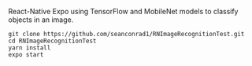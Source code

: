 React-Native Expo using TensorFlow and MobileNet models to classify objects in an image.

```
git clone https://github.com/seanconrad1/RNImageRecognitionTest.git
cd RNImageRecognitionTest
yarn install
expo start
```

